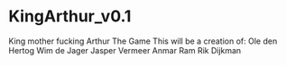 # KingArthur_v0.1
King mother fucking Arthur The Game
This will be a creation of:
  Ole den Hertog
  Wim de Jager
  Jasper Vermeer
  Anmar Ram
  Rik Dijkman
